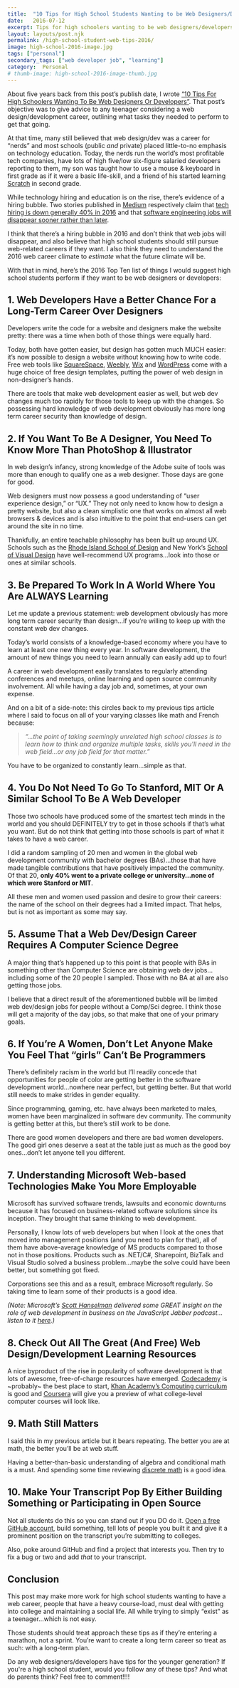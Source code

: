 ```yaml
---
title:  "10 Tips for High School Students Wanting to be Web Designers/Developers-2016 edition"
date:   2016-07-12
excerpt: Tips for high schoolers wanting to be web designers/developers while looking at the state of technology education and hiring in 2016.
layout: layouts/post.njk
permalink: /high-school-student-web-tips-2016/
image: high-school-2016-image.jpg
tags: ["personal"]
secondary_tags: ["web developer job", "learning"]
category:  Personal
# thumb-image: high-school-2016-image-thumb.jpg
---
```

<p>About five years back from this post&#8217;s publish date, I wrote <a href="/10-tips-high-school-students-web-designers-web-developers/">&#8220;10 Tips For High Schoolers Wanting To Be Web Designers Or Developers&#8221;</a>. That post&#8217;s objective was to give advice to any teenager considering a web design/development career, outlining what tasks they needed to perform to get that going.</p><p>At that time, many still believed that web design/dev was a career for &#8220;nerds&#8221; and most schools (public <em>and</em> private) placed little-to-no emphasis on technology education. Today, the nerds run the world&#8217;s most profitable tech companies, have lots of high five/low six-figure salaried developers reporting to them, my son was taught how to use a mouse &#038; keyboard in first grade as if it were a basic life-skill, and a friend of his started learning <a href="https://scratch.mit.edu/">Scratch</a> in second grade.</p><p>While technology hiring and education is on the rise, there&#8217;s evidence of a hiring bubble. Two stories published in <a href="https://medium.com/">Medium</a> respectively claim that <a href="https://medium.com/@cameronmoll/tech-hiring-is-down-40-and-nobodys-talking-about-it-3d6f658d9faf#.ijlhcpqkg">tech hiring is down generally 40% in 2016</a> and that <a href="https://medium.com/software-engineering/why-it-might-be-the-time-to-start-looking-for-a-new-profession-if-you-are-a-software-engineer-e01c0e711053#.gxq7uspwj">software engineering jobs will disappear sooner rather than later</a>.</p><p>I think that there&#8217;s a hiring bubble in 2016 and don&#8217;t think that web jobs will disappear, and also believe that high school students should still pursue web-related careers if they want. I also think they need to understand the 2016 web career climate to <em>estimate</em> what the future climate will be.</p><p>With that in mind, here&#8217;s the 2016 Top Ten list of things I would suggest high school students perform if they want to be web designers or developers:</p>

<h2>1. Web Developers Have a Better Chance For a Long-Term Career Over Designers</h2>
<p>Developers write the code for a website and designers make the website pretty: there was a time when both of those things were equally hard.</p><p>Today, both have gotten easier, but design has gotten much MUCH easier: it&#8217;s now possible to design a website without knowing how to write code. Free web tools like <a href="https://www.squarespace.com/">SquareSpace</a>, <a href="https://www.weebly.com/">Weebly</a>, <a href="http://www.wix.com/">Wix</a> and <a href="https://wordpress.org/">WordPress</a> come with a huge choice of free design templates, putting the power of web design in non-designer&#8217;s hands.</p><p>There are tools that make web development easier as well, but web dev changes much too rapidly for those tools to keep up with the changes. So possessing hard knowledge of web development obviously has more long term career security than knowledge of design.</p>

<h2>2. If You Want To Be A Designer, You Need To Know More Than PhotoShop &#038; Illustrator</h2>
<p>In web design&#8217;s infancy, strong knowledge of the Adobe suite of tools was more than enough to qualify one as a web designer. Those days are gone for good.</p><p>Web designers must now possess a good understanding of &#8220;user experience design,&#8221; or &#8220;UX.&#8221; They not only need to know how to design a pretty website, but also a clean simplistic one that works on almost all web browsers &#038; devices and is also intuitive to the point that end-users can get around the site in no time.</p><p>Thankfully, an entire teachable philosophy has been built up around UX. Schools such as the <a href="http://www.risd.edu/">Rhode Island School of Design</a> and New York&#8217;s <a href="http://www.sva.edu/">School of Visual Design</a> have well-recommend UX programs&#8230;look into those or ones at similar schools.</p>

<h2>3. Be Prepared To Work In A World Where You Are ALWAYS Learning</h2>
<p>Let me update a previous statement: web development obviously has more long term career security than design&#8230;if you&#8217;re willing to keep up with the constant web dev changes.</p><p>Today&#8217;s world consists of a knowledge-based economy where you have to learn at least one new thing every year. In software development, the amount of new things you need to learn annually can easily add up to four!</p><p>A career in web development easily translates to regularly attending conferences and meetups, online learning and open source community involvement. All while having a day job and, sometimes, at your own expense.</p><p>And on a bit of a side-note: this circles back to my previous tips article where I said to focus on all of your varying classes like math and French because:</p><blockquote><p><em>&#8220;&#8230;the point of taking seemingly unrelated high school classes is to learn how to think and organize multiple tasks, skills you'll need in the web field…or any job field for that matter.&#8221;</em></p></blockquote><p>You have to be organized to constantly learn&#8230;simple as that.</p>

<h2>4. You Do Not Need To Go To Stanford, MIT Or A Similar School To Be A Web Developer</h2>
<p>Those two schools have produced some of the smartest tech minds in the world and you should DEFINITELY try to get in those schools if that&#8217;s what you want. But do not think that getting into those schools is part of what it takes to have a web career.</p><p>I did a random sampling of 20 men and women in the global web development community with bachelor degrees (BAs)&#8230;those that have made tangible contributions that have positively impacted the community. Of that 20, <strong>only 40% went to a private college or university&#8230;none of which were Stanford or MIT</strong>.</p><p>All these men and women used passion and desire to grow their careers: the name of the school on their degrees had a limited impact.  That helps, but is not as important as some may say.</p>

<h2>5. Assume That a Web Dev/Design Career Requires A Computer Science Degree</h2>
<p>A major thing that&#8217;s happened up to this point is that people with BAs in something other than Computer Science are obtaining web dev jobs&#8230;including some of the 20 people I sampled. Those with no BA at all are also getting those jobs.</p><p>I believe that a direct result of the aforementioned bubble will be limited web dev/design jobs for people without a Comp/Sci degree. I think those will get a majority of the day jobs, so that make that one of your primary goals.</p>

<h2>6. If You&#8217;re A Women, Don&#8217;t Let Anyone Make You Feel That &#8220;girls&#8221; Can&#8217;t Be Programmers</h2>
<p>There&#8217;s definitely racism in the world but I&#8217;ll readily concede that opportunities for people of color are getting better in the software development world&#8230;nowhere near perfect, but getting better. But that world still needs to make strides in gender equality.</p><p>Since programming, gaming, etc. have always been marketed to males, women have been marginalized in software dev community.  The community is getting better at this, but there&#8217;s still work to be done.</p><p>There are good women developers and there are bad women developers. The good girl ones deserve a seat at the table just as much as the good boy ones&#8230;don&#8217;t let anyone tell you different.</p>

<h2>7. Understanding Microsoft Web-based Technologies Make You More Employable</h2>
<p>Microsoft has survived software trends, lawsuits and economic downturns because it has focused on business-related  software solutions since its inception. They brought that same thinking to web development.</p><p>Personally, I know lots of web developers but when I look at the ones that moved into management positions (and you need to plan for that), all of them have above-average knowledge of MS products compared to those not in those positions. Products such as .NET/C#, Sharepoint, BizTalk and Visual Studio solved a business problem&#8230;maybe the solve could have been better, but something got fixed.</p><p>Corporations see this and as a result, embrace Microsoft regularly. So taking time to learn some of their products is a good idea.</p><p><em>(Note: Microsoft&#8217;s <a href="http://www.hanselman.com/">Scott Hanselman</a> delivered some GREAT insight on the role of web development in business on the JavaScript Jabber podcast&#8230;listen to it <a href="https://topenddevs.com/podcasts/javascript-jabber/episodes/071-jsj-javascript-strategies-at-microsoft-with-scott-hanselman">here</a>.)</em></p>

<h2>8. Check Out All The Great (And Free) Web Design/Development Learning Resources</h2>
<p>A nice byproduct of the rise in popularity of software development is that lots of awesome, free-of-charge resources have emerged. <a href="https://www.codecademy.com/">Codecademy</a> is ~probably~ the best place to start, <a href="https://www.khanacademy.org/computing">Khan Academy&#8217;s Computing curriculum</a> is good and <a href="https://www.coursera.org/">Coursera</a> will give you a preview of what college-level computer courses will look like.</p>

<h2>9. Math Still Matters</h2>
<p>I said this in my previous article but it bears repeating. The better you are at math, the better you&#8217;ll be at web stuff.</p><p>Having a better-than-basic understanding of algebra and conditional math is a must. And spending some time reviewing <a href="https://en.wikipedia.org/wiki/Discrete_mathematics">discrete math</a> is a good idea.</p>

<h2>10. Make Your Transcript Pop By Either Building Something or Participating in Open Source</h2>
<p>Not all students do this so you can stand out if you DO do it. <a href="https://github.com/">Open a free GitHub account</a>, build something, tell lots of people you built it and give it a prominent position on the transcript you&#8217;re submitting to colleges.</p><p>Also, poke around GitHub and find a project that interests you. Then try to fix a bug or two and add <em>that</em> to your transcript.</p>

<h2>Conclusion</h2>
<p>This post may make more work for high school students wanting to have a web career, people that have a heavy course-load, must deal with getting into college and maintaining a social life. All while trying to simply &#8220;exist&#8221; as a teenager&#8230;which is not easy.</p><p>Those students should treat approach these tips as if they&#8217;re entering a marathon, not a sprint. You&#8217;re want to create a long term career so treat as such: with a long-term plan.</p><p>Do any web designers/developers have tips for the younger generation? If you're a high school student, would you follow any of these tips? And what do parents think? Feel free to comment!!!!</p>
